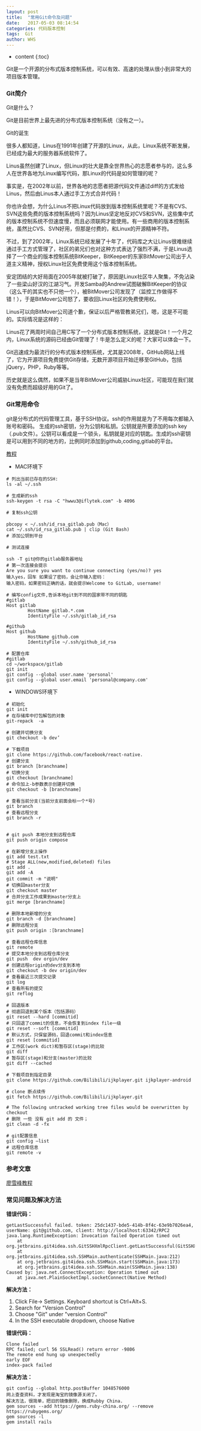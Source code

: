 ```yaml
---
layout: post
title:  "常用Git命令及问题"
date:   2017-05-03 08:14:54
categories: 代码版本控制
tags:  Git
author: WHS
---
```


* content
{:toc}

Git是一个开源的分布式版本控制系统，可以有效、高速的处理从很小到非常大的项目版本管理。







### Git简介

Git是什么？

Git是目前世界上最先进的分布式版本控制系统（没有之一）。

Git的诞生

很多人都知道，Linus在1991年创建了开源的Linux，从此，Linux系统不断发展，已经成为最大的服务器系统软件了。

Linus虽然创建了Linux，但Linux的壮大是靠全世界热心的志愿者参与的，这么多人在世界各地为Linux编写代码，那Linux的代码是如何管理的呢？

事实是，在2002年以前，世界各地的志愿者把源代码文件通过diff的方式发给Linus，然后由Linus本人通过手工方式合并代码！

你也许会想，为什么Linus不把Linux代码放到版本控制系统里呢？不是有CVS、SVN这些免费的版本控制系统吗？因为Linus坚定地反对CVS和SVN，这些集中式的版本控制系统不但速度慢，而且必须联网才能使用。有一些商用的版本控制系统，虽然比CVS、SVN好用，但那是付费的，和Linux的开源精神不符。

不过，到了2002年，Linux系统已经发展了十年了，代码库之大让Linus很难继续通过手工方式管理了，社区的弟兄们也对这种方式表达了强烈不满，于是Linus选择了一个商业的版本控制系统BitKeeper，BitKeeper的东家BitMover公司出于人道主义精神，授权Linux社区免费使用这个版本控制系统。

安定团结的大好局面在2005年就被打破了，原因是Linux社区牛人聚集，不免沾染了一些梁山好汉的江湖习气。开发Samba的Andrew试图破解BitKeeper的协议（这么干的其实也不只他一个），被BitMover公司发现了（监控工作做得不错！），于是BitMover公司怒了，要收回Linux社区的免费使用权。

Linus可以向BitMover公司道个歉，保证以后严格管教弟兄们，嗯，这是不可能的。实际情况是这样的：

Linus花了两周时间自己用C写了一个分布式版本控制系统，这就是Git！一个月之内，Linux系统的源码已经由Git管理了！牛是怎么定义的呢？大家可以体会一下。

Git迅速成为最流行的分布式版本控制系统，尤其是2008年，GitHub网站上线了，它为开源项目免费提供Git存储，无数开源项目开始迁移至GitHub，包括jQuery，PHP，Ruby等等。

历史就是这么偶然，如果不是当年BitMover公司威胁Linux社区，可能现在我们就没有免费而超级好用的Git了。


### Git常用命令
git是分布式的代码管理工具，基于SSH协议。ssh的作用就是为了不用每次都输入账号和密码。
生成的ssh密钥，分为公钥和私钥。公钥就是所要添加的ssh key（.pub文件）。公钥可以看成是一个锁头，私钥就是对应的钥匙。生成的ssh密钥是可以用到不同的地方的，比例同时添加到github,coding,gitlab的平台。

[教程](http://www.jianshu.com/p/f008d9fe3f34)

* MAC环境下

```
# 列出当前已存在的SSH:
ls -al ~/.ssh

# 生成新的ssh
ssh-keygen -t rsa -C "hwwu3@iflytek.com" -b 4096

# 复制ssh公钥

pbcopy < ~/.ssh/id_rsa_gitlab.pub（Mac）
cat ~/.ssh/id_rsa_gitlab.pub | clip (Git Bash)
# 添加公钥到平台

# 测试连接

ssh -T git@你的gitlab服务器地址
# 第一次连接会提示
Are you sure you want to continue connecting (yes/no)? yes
输入yes，回车 如果设了密码，会让你输入密码：
输入密码，如果密码正确的话，就会提示Welcome to GitLab, username!

# 编写config文件,告诉本地git到不同的国家带不同的钥匙
#gitlab
Host gitlab
        HostName gitlab.*.com
        IdentityFile ~/.ssh/gitlab_id_rsa

#github
Host github
        HostName github.com
        IdentityFile ~/.ssh/github_id_rsa

# 配置仓库
#gitlab
cd ~/workspace/gitlab
git init
git config --global user.name 'personal'
git config --global user.email 'personal@company.com'
```

* WINDOWS环境下



```
# 初始化
git init
# 在存储库中打包解包的对象
git-repack  -a

# 创建并切换分支
git checkout -b dev’

# 下载项目
git clone https://github.com/facebook/react-native.
# 创建分支
git branch [branchname]
# 切换分支
git checkout [branchname]
# 命令加上-b参数表示创建并切换
git checkout -b [branchname]

# 查看当前分支(当前分支前面会标一个*号)
git branch
# 查看远程分支
git branch -r


# git push 本地分支到远程仓库
git push origin compose

# 在新增分支上操作
git add test.txt
# Stage ALL(new,modified,deleted) files
git add .
git add -A
git commit -m "说明"
# 切换回master分支
git checkout master
# 合并分支工作成果到master分支上
git merge [branchname]

# 删除本地新增的分支
git branch -d [branchname]
# 删除远程分支
git push origin :[branchname]

# 查看远程仓库信息
git remote
# 提交本地分支到远程仓库分支
git push  dev orgin/dev 
# 创建远程origin的dev分支到本地
git checkout -b dev origin/dev
# 查看最近三次提交记录
git log
# 查看所有的提交
git reflog

# 回退版本
# 彻底回退到某个版本（包括源码）
git reset --hard [commitid] 
# 只回退了commit的信息，不会恢复到index file一级
git reset --soft [commitid]
# 默认方式，只保留源码，回退commit和index信息
git reset [commitid]
# 工作区(work dict)和暂存区(stage)的比较
git diff
# 暂存区(stage)和分支(master)的比较
git diff --cached

# 下载项目到指定目录
git clone https://github.com/Bilibili/ijkplayer.git ijkplayer-android

# clone 断点续传
git fetch https://github.com/Bilibili/ijkplayer.git 

# The following untracked working tree files would be overwritten by checkout
# 删除 一些 没有 git add 的 文件；
git clean -d -fx

# git配置信息
git config —list
# 远程仓库信息
git remote -v

```

### 参考文章

[廖雪峰教程](https://www.liaoxuefeng.com/wiki/0013739516305929606dd18361248578c67b8067c8c017b000)



### 常见问题及解决方法

**错误代码：**

```
getLastSuccessful failed. token: 25dc1437-bde5-414b-8f4c-63e9b7026ea4, userName: git@github.com, client: http://localhost:63342/RPC2
java.lang.RuntimeException: Invocation failed Operation timed out
	at org.jetbrains.git4idea.ssh.GitSSHXmlRpcClient.getLastSuccessful(GitSSHXmlRpcClient.java:230)
	at org.jetbrains.git4idea.ssh.SSHMain.authenticate(SSHMain.java:212)
	at org.jetbrains.git4idea.ssh.SSHMain.start(SSHMain.java:173)
	at org.jetbrains.git4idea.ssh.SSHMain.main(SSHMain.java:138)
Caused by: java.net.ConnectException: Operation timed out
	at java.net.PlainSocketImpl.socketConnect(Native Method)
```

**解决方法：**

1. Click File-> Settings. Keyboard shortcut is Ctrl+Alt+S.
2. Search for "Version Control"
3. Choose "Git" under "version Control"
4. In the SSH executable dropdown, choose Native

**错误代码：**

```
Clone failed
RPC failed; curl 56 SSLRead() return error -9806
The remote end hung up unexpectedly
early EOF
index-pack failed
```

**解决方法：**

```
git config --global http.postBuffer 1048576000
网上查查资料，才发现是淘宝的镜像源关闭了。
解决方法，很简单，把旧的镜像删除，换成Rubby China.
gem sources --add https://gems.ruby-china.org/ --remove https://rubygems.org/
gem sources -l
gem install rails
```





